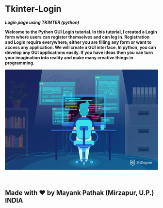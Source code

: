 # Tkinter-Login

***Login page using TKINTER (python)***

**Welcome to the Python GUI Login tutorial. In this tutorial, I created a Login form where users can register themselves and can log in. Registration and Login require everywhere, either you are filling any form or want to access any application. 
We will create a GUI interface. In python, you can develop any GUI applications easily. If you have ideas then you can turn your imagination into reality and make many creative things in programming.**
<p align="center">
 <img height="330" width="540" src="logo.jpg">
</p>
<br>
<p align="center">
<h2>Made with ❤ by Mayank Pathak (Mirzapur, U.P.) INDIA</h2>
</p>
